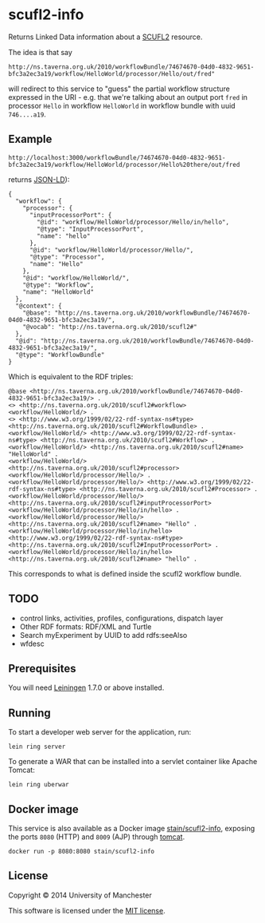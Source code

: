 # scufl2-info

Returns Linked Data information about a [SCUFL2](http://dev.mygrid.org.uk/wiki/display/developer/SCUFL2) 
resource.

The idea is that say

    http://ns.taverna.org.uk/2010/workflowBundle/74674670-04d0-4832-9651-bfc3a2ec3a19/workflow/HelloWorld/processor/Hello/out/fred"

will redirect to this service to "guess" the partial workflow structure
expressed in the URI - e.g. that we're talking about an output port 
`fred` in processor `Hello` in workflow `HelloWorld` in workflow bundle
with uuid `746....a19`.

## Example

    http://localhost:3000/workflowBundle/74674670-04d0-4832-9651-bfc3a2ec3a19/workflow/HelloWorld/processor/Hello%20there/out/fred

returns [JSON-LD](http://json-ld.org/)):

    
    {
      "workflow": {
        "processor": {
          "inputProcessorPort": {
            "@id": "workflow/HelloWorld/processor/Hello/in/hello",
            "@type": "InputProcessorPort",
            "name": "hello"
          },
          "@id": "workflow/HelloWorld/processor/Hello/",
          "@type": "Processor",
          "name": "Hello"
        },
        "@id": "workflow/HelloWorld/",
        "@type": "Workflow",
        "name": "HelloWorld"
      },
      "@context": {
        "@base": "http://ns.taverna.org.uk/2010/workflowBundle/74674670-04d0-4832-9651-bfc3a2ec3a19/",
        "@vocab": "http://ns.taverna.org.uk/2010/scufl2#"
      },
      "@id": "http://ns.taverna.org.uk/2010/workflowBundle/74674670-04d0-4832-9651-bfc3a2ec3a19/",
      "@type": "WorkflowBundle"
    }
    


Which is equivalent to the RDF triples:

    @base <http://ns.taverna.org.uk/2010/workflowBundle/74674670-04d0-4832-9651-bfc3a2ec3a19/> .
    <> <http://ns.taverna.org.uk/2010/scufl2#workflow> <workflow/HelloWorld/> .
    <> <http://www.w3.org/1999/02/22-rdf-syntax-ns#type> <http://ns.taverna.org.uk/2010/scufl2#WorkflowBundle> .
    <workflow/HelloWorld/> <http://www.w3.org/1999/02/22-rdf-syntax-ns#type> <http://ns.taverna.org.uk/2010/scufl2#Workflow> .
    <workflow/HelloWorld/> <http://ns.taverna.org.uk/2010/scufl2#name> "HelloWorld" .
    <workflow/HelloWorld/> <http://ns.taverna.org.uk/2010/scufl2#processor> <workflow/HelloWorld/processor/Hello/> .
    <workflow/HelloWorld/processor/Hello/> <http://www.w3.org/1999/02/22-rdf-syntax-ns#type> <http://ns.taverna.org.uk/2010/scufl2#Processor> .
    <workflow/HelloWorld/processor/Hello/> <http://ns.taverna.org.uk/2010/scufl2#inputProcessorPort> <workflow/HelloWorld/processor/Hello/in/hello> .
    <workflow/HelloWorld/processor/Hello/> <http://ns.taverna.org.uk/2010/scufl2#name> "Hello" .
    <workflow/HelloWorld/processor/Hello/in/hello> <http://www.w3.org/1999/02/22-rdf-syntax-ns#type> <http://ns.taverna.org.uk/2010/scufl2#InputProcessorPort> .
    <workflow/HelloWorld/processor/Hello/in/hello> <http://ns.taverna.org.uk/2010/scufl2#name> "hello" .
    
This corresponds to what is defined inside the scufl2 workflow bundle.

## TODO

- control links, activities, profiles, configurations, dispatch layer
- Other RDF formats: RDF/XML and Turtle
- Search myExperiment by UUID to add rdfs:seeAlso 
- wfdesc


## Prerequisites

You will need [Leiningen][1] 1.7.0 or above installed.

[1]: https://github.com/technomancy/leiningen

## Running

To start a developer web server for the application, run:

    lein ring server

To generate a WAR that can be installed into a servlet container like Apache Tomcat:

    lein ring uberwar
    

## Docker image

This service is also available as a Docker image 
[stain/scufl2-info](https://registry.hub.docker.com/u/stain/scufl2-info/), exposing the ports `8080` (HTTP) and `8009` (AJP)
through [tomcat](https://registry.hub.docker.com/_/tomcat/).

    docker run -p 8080:8080 stain/scufl2-info


## License

Copyright © 2014 University of Manchester

This software is licensed under the [MIT license](LICENSE.txt).

